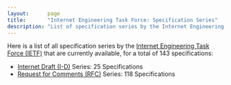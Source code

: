 ```yaml
---
layout:      page
title:       "Internet Engineering Task Force: Specification Series"
description: "List of specification series by the Internet Engineering Task Force (IETF/)"
---
```


Here is a list of all specification series by the [Internet Engineering Task Force (IETF)](http://www.ietf.org/) that are currently available, for a total of 143 specifications:

  * [Internet Draft (I-D)](I-D/) Series: 25 Specifications
  * [Request for Comments (RFC)](RFC/) Series: 118 Specifications
